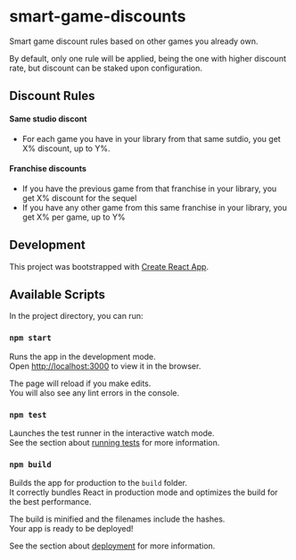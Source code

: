 # smart-game-discounts

Smart game discount rules based on other games you already own.

By default, only one rule will be applied, being the one with higher discount rate, but discount can be staked upon configuration.

## Discount Rules

#### Same studio discont

* For each game you have in your library from that same sutdio, you get X% discount, up to Y%.

#### Franchise discounts

* If you have the previous game from that franchise in your library, you get X% discount for the sequel
* If you have any other game from this same franchise in your library, you get X% per game, up to Y%

## Development

This project was bootstrapped with [Create React App](https://github.com/facebook/create-react-app).

## Available Scripts

In the project directory, you can run:

### `npm start`

Runs the app in the development mode.<br />
Open [http://localhost:3000](http://localhost:3000) to view it in the browser.

The page will reload if you make edits.<br />
You will also see any lint errors in the console.

### `npm test`

Launches the test runner in the interactive watch mode.<br />
See the section about [running tests](https://facebook.github.io/create-react-app/docs/running-tests) for more information.

### `npm build`

Builds the app for production to the `build` folder.<br />
It correctly bundles React in production mode and optimizes the build for the best performance.

The build is minified and the filenames include the hashes.<br />
Your app is ready to be deployed!

See the section about [deployment](https://facebook.github.io/create-react-app/docs/deployment) for more information.
